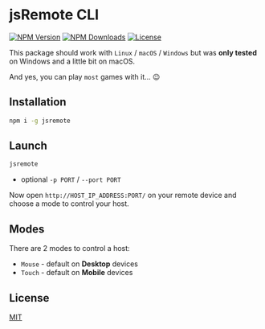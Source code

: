 # jsRemote CLI

[![NPM Version](https://img.shields.io/npm/v/jsremote.svg)](https://npmjs.org/package/jsremote)
[![NPM Downloads](https://img.shields.io/npm/dm/jsremote.svg)](https://npmjs.org/package/jsremote)
[![License](https://img.shields.io/npm/l/jsremote.svg)](LICENSE.md)

This package should work with `Linux` / `macOS` / `Windows` but was **only tested** on Windows and a little bit on macOS.

And yes, you can play `most` games with it... :wink:


## Installation

```bash
npm i -g jsremote
```

## Launch

```bash
jsremote
```

- optional `-p PORT` /  `--port PORT`

Now open `http://HOST_IP_ADDRESS:PORT/` on your remote device and choose a mode to control your host.

## Modes

There are 2 modes to control a host:

- `Mouse` - default on **Desktop** devices
- `Touch` - default on **Mobile** devices

## License

[MIT](LICENSE.md)
